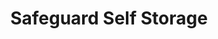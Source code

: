 ---
title: "Safeguard Self Storage"
url: /chicago/safeguard-self-storage-north-sheridan-road/
shop: Mieten
---